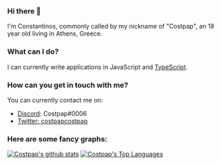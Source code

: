 ### Hi there 👋
I'm Constantinos, commonly called by my nickname of "Costpap", an 18 year old living in Athens, Greece.

### What can I do?
I can currently write applications in JavaScript and [TypeScript](https://typescriptlang.org).

### How can you get in touch with me?
You can currently contact me on:
- [Discord](https://discord.com): Costpap#0006
- [Twitter: costpapcostpap](https://twitter.com/costpapcostpap)

### Here are some fancy graphs:
[![Costpap's github stats](https://github-readme-stats.vercel.app/api?username=costpap&count_private=true&show_icons=true)](https://github.com/costpap?tab=repositories)
[![Costpap's Top Languages](https://github-readme-stats.vercel.app/api/top-langs/?username=costpap)](https://github.com/costpap?tab=repositories)

